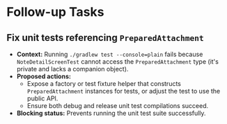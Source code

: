 # Follow-up Tasks

## Fix unit tests referencing `PreparedAttachment`
- **Context:** Running `./gradlew test --console=plain` fails because `NoteDetailScreenTest` cannot access the `PreparedAttachment` type (it's private and lacks a companion object).
- **Proposed actions:**
  - Expose a factory or test fixture helper that constructs `PreparedAttachment` instances for tests, or adjust the test to use the public API.
  - Ensure both debug and release unit test compilations succeed.
- **Blocking status:** Prevents running the unit test suite successfully.

